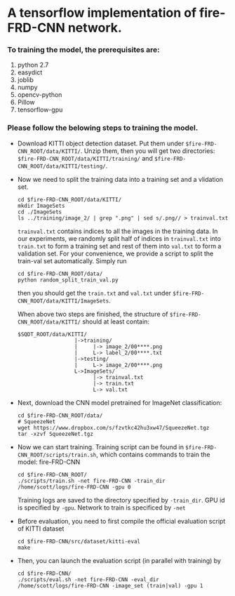 # A tensorflow implementation of fire-FRD-CNN network.

### To training the model, the  prerequisites are:
1. python 2.7
2. easydict
3. joblib
4. numpy
5. opencv-python
6. Pillow
7. tensorflow-gpu

### Please follow the belowing steps to training the model.

- Download KITTI object detection dataset. Put them under `$fire-FRD-CNN_ROOT/data/KITTI/`. Unzip them, then you will get two directories:  `$fire-FRD-CNN_ROOT/data/KITTI/training/` and `$fire-FRD-CNN_ROOT/data/KITTI/testing/`. 

- Now we need to split the training data into a training set and a vlidation set. 

  ```Shell
  cd $fire-FRD-CNN_ROOT/data/KITTI/
  mkdir ImageSets
  cd ./ImageSets
  ls ../training/image_2/ | grep ".png" | sed s/.png// > trainval.txt
  ```
  `trainval.txt` contains indices to all the images in the training data. In our experiments, we randomly split half of indices in `trainval.txt` into `train.txt` to form a training set and rest of them into `val.txt` to form a validation set. For your convenience, we provide a script to split the train-val set automatically. Simply run
  
  ```Shell
  cd $fire-FRD-CNN_ROOT/data/
  python random_split_train_val.py
  ```
  
  then you should get the `train.txt` and `val.txt` under `$fire-FRD-CNN_ROOT/data/KITTI/ImageSets`. 

  When above two steps are finished, the structure of `$fire-FRD-CNN_ROOT/data/KITTI/` should at least contain:

  ```Shell
  $SQDT_ROOT/data/KITTI/
                    |->training/
                    |     |-> image_2/00****.png
                    |     L-> label_2/00****.txt
                    |->testing/
                    |     L-> image_2/00****.png
                    L->ImageSets/
                          |-> trainval.txt
                          |-> train.txt
                          L-> val.txt
  ```

- Next, download the CNN model pretrained for ImageNet classification:
  ```Shell
  cd $fire-FRD-CNN_ROOT/data/
  # SqueezeNet
  wget https://www.dropbox.com/s/fzvtkc42hu3xw47/SqueezeNet.tgz
  tar -xzvf SqueezeNet.tgz

- Now we can start training. Training script can be found in `$fire-FRD-CNN_ROOT/scripts/train.sh`, which contains commands to train the model: fire-FRD-CNN
  ```Shell
  cd $fire-FRD-CNN_ROOT/
  ./scripts/train.sh -net fire-FRD-CNN -train_dir /home/scott/logs/fire-FRD-CNN -gpu 0
  ```

  Training logs are saved to the directory specified by `-train_dir`. GPU id is specified by `-gpu`. Network to train is specificed by `-net` 

- Before evaluation, you need to first compile the official evaluation script of KITTI dataset
  ```Shell
  cd $fire-FRD-CNN/src/dataset/kitti-eval
  make
  ```

- Then, you can launch the evaluation script (in parallel with training) by 

  ```Shell
  cd $fire-FRD-CNN/
  ./scripts/eval.sh -net fire-FRD-CNN -eval_dir /home/scott/logs/fire-FRD-CNN -image_set (train|val) -gpu 1
  ```
